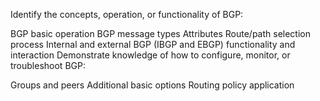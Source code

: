 Identify the concepts, operation, or functionality of BGP:

BGP basic operation
BGP message types
Attributes
Route/path selection process
Internal and external BGP (IBGP and EBGP) functionality and interaction
Demonstrate knowledge of how to configure, monitor, or troubleshoot BGP:

Groups and peers
Additional basic options
Routing policy application
